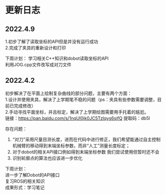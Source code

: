 # 更新日志
## 2022.4.9
1.初步了解了读取坐标的API但是并没有运行成功  
2.完成了夹具的重新设计和打印  

下周计划：
学习相关C++知识和dobot读取坐标的API  
利用JOG.cpp文件改写成对刀文件

## 2022.4.2
初步解决了在平面上绘制复杂曲线的部分问题，主要有两个方面：  
1.设计并使用夹具，解决了上学期笔不稳的问题（ps：夹具有些参数需要调整，目前已完成修改）  
2.手动寻找平面坐标，并且标定，解决了上学期绘图需要用手托着的尴尬。  
链接：https://pan.baidu.com/s/1nqUl0jk0JC5Tzlqys6sjfQ 
提取码：db5l

存在问题：
1. “对刀”采用尺量目测长度，进而在代码中进行修正，我们希望能通过自主控制机械臂的移动得到末端坐标参数，而非“人工”测量长度标定；
2. 对于dobot的相关API接口例如得到末端坐标参数 我们尝试使用但暂时还不会
3. 识别轮廓点的算法也应该进一步优化

下周计划：  
进一步了解Dobot的API接口  
复习ROS的相关知识  
成果形式：学习笔记



